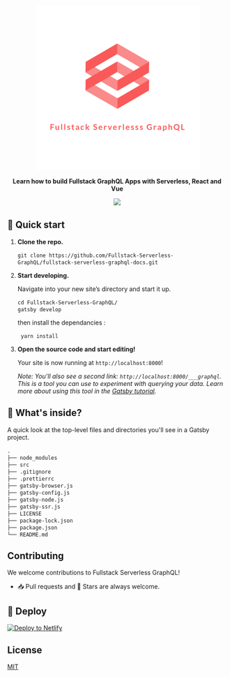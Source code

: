 <p align="center">
  <a href="https://serverless-stack.com/">
    <img alt="fsgql" src="https://github.com/Fullstack-Serverless-GraphQL/fullstack-serverless-graphql-docs/raw/master/src/images/logo_transparent.png" width="377" />
  </a>
</p>

<p align="center">
  <b>Learn how to build Fullstack GraphQL Apps with Serverless, React and Vue</b>
</p>

<p align="center">
<img src="https://img.shields.io/github/license/Fullstack-Serverless-GraphQL/fullstack-serverless-graphql-docs" />
</p>

## 🚀 Quick start

1.  **Clone the repo.**


    ```shell
    git clone https://github.com/Fullstack-Serverless-GraphQL/fullstack-serverless-graphql-docs.git
    ```

2.  **Start developing.**

    Navigate into your new site’s directory and start it up.

    ```shell
    cd Fullstack-Serverless-GraphQL/
    gatsby develop
    ```

    then install the dependancies :

    ```shell
     yarn install
    ```

1.  **Open the source code and start editing!**

    Your site is now running at `http://localhost:8000`!

    _Note: You'll also see a second link: _`http://localhost:8000/___graphql`_. This is a tool you can use to experiment with querying your data. Learn more about using this tool in the [Gatsby tutorial](https://www.gatsbyjs.org/tutorial/part-five/#introducing-graphiql)._

## 🧐 What's inside?

A quick look at the top-level files and directories you'll see in a Gatsby project.

    .
    ├── node_modules
    ├── src
    ├── .gitignore
    ├── .prettierrc
    ├── gatsby-browser.js
    ├── gatsby-config.js
    ├── gatsby-node.js
    ├── gatsby-ssr.js
    ├── LICENSE
    ├── package-lock.json
    ├── package.json
    └── README.md

## Contributing

We welcome contributions to Fullstack Serverless GraphQL!

- 📥 Pull requests and 🌟 Stars are always welcome.

## 💫 Deploy

[![Deploy to Netlify](https://www.netlify.com/img/deploy/button.svg)](https://github.com/Fullstack-Serverless-GraphQL/fullstack-serverless-graphql-docs.git)

## License

[MIT](https://github.com/Fullstack-Serverless-GraphQL/fullstack-serverless-graphql-docs/blob/master/LICENSE)

